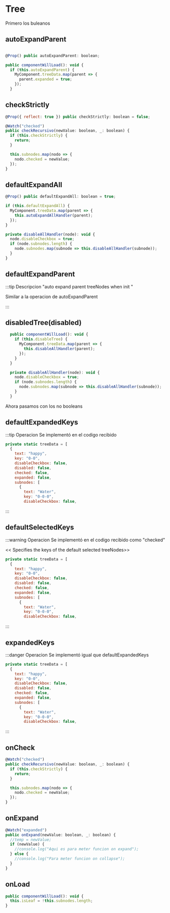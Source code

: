 # Tree

Primero los buleanos

## autoExpandParent

```js

@Prop() public autoExpandParent: boolean;

public componentWillLoad(): void {
  if (this.autoExpandParent) {
    MyComponent.treeData.map(parent => {
      parent.expanded = true;
    });
  }

```

## checkStrictly

```js
@Prop({ reflect: true }) public checkStrictly: boolean = false;

@Watch("checked")
public checkRecursivo(newValue: boolean, _: boolean) {
  if (this.checkStrictly) {
    return;
  }

  this.subnodes.map(nodo => {
    nodo.checked = newValue;
  });
}

```

## defaultExpandAll

```js
@Prop() public defaultExpandAll: boolean = true;

if (this.defaultExpandAll) {
  MyComponent.treeData.map(parent => {
    this.autoExpandAllHandler(parent);
  });
}

private disableAllHandler(node): void {
  node.disableCheckbox = true;
  if (node.subnodes.length) {
    node.subnodes.map(subnode => this.disableAllHandler(subnode));
  }
}

```

## defaultExpandParent

:::tip Descripcion
"auto expand parent treeNodes when init "

Similar a la operacion de autoExpandParent

:::

## disabledTree(disabled)

```js
  public componentWillLoad(): void {
    if (this.disableTree) {
      MyComponent.treeData.map(parent => {
        this.disableAllHandler(parent);
      });
    }
  }

  private disableAllHandler(node): void {
    node.disableCheckbox = true;
    if (node.subnodes.length) {
      node.subnodes.map(subnode => this.disableAllHandler(subnode));
    }
  }
```

Ahora pasamos con los no booleans

## defaultExpandedKeys

:::tip Operacion
Se implementó en el codigo recibido

```js {8}
private static treeData = [
  {
    text: "happy",
    key: "0-0",
    disableCheckbox: false,
    disabled: false,
    checked: false,
    expanded: false,
    subnodes: [
      {
        text: "Water",
        key: "0-0-0",
        disableCheckbox: false,

```

:::

## defaultSelectedKeys

:::warning Operacion
Se implementó en el codigo recibido como "checked"

<< Specifies the keys of the default selected treeNodes>>

```js {7}
private static treeData = [
  {
    text: "happy",
    key: "0-0",
    disableCheckbox: false,
    disabled: false,
    checked: false,
    expanded: false,
    subnodes: [
      {
        text: "Water",
        key: "0-0-0",
        disableCheckbox: false,

```

:::

## expandedKeys

:::danger Operacion
Se implementó igual que defaultExpandedKeys

```js {8}
private static treeData = [
  {
    text: "happy",
    key: "0-0",
    disableCheckbox: false,
    disabled: false,
    checked: false,
    expanded: false,
    subnodes: [
      {
        text: "Water",
        key: "0-0-0",
        disableCheckbox: false,

```

:::

## onCheck

```js
@Watch("checked")
public checkRecursivo(newValue: boolean, _: boolean) {
  if (this.checkStrictly) {
    return;
  }

  this.subnodes.map(nodo => {
    nodo.checked = newValue;
  });
}
```

## onExpand

```js
@Watch("expanded")
public onExpand(newValue: boolean, _: boolean) {
  //temp = newValue;
  if (newValue) {
    //console.log("Aqui es para meter funcion on expand");
  } else {
    //console.log("Para meter funcion on collapse");
  }
}
```

## onLoad

```js
public componentWillLoad(): void {
  this.isLeaf = !this.subnodes.length;
}
```
